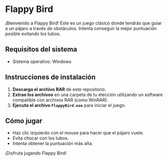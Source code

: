 # Flappy Bird
¡Bienvenido a Flappy Bird! Este es un juego clásico donde tendrás que guiar a un pájaro a través de obstáculos. Intenta conseguir la mejor puntuación posible evitando los tubos.

## Requisitos del sistema

- Sistema operativo: Windows

## Instrucciones de instalación

1. **Descarga el archivo RAR** de este repositorio.
2. **Extrae los archivos** en una carpeta de tu elección utilizando un software compatible con archivos RAR (como WinRAR).
3. **Ejecuta el archivo `FlappyBird.exe`** para iniciar el juego.

## Cómo jugar

- Haz clic izquierdo con el mouse para hacer que el pájaro vuele.
- Evita chocar con los tubos.
- Intenta obtener la puntuación más alta.

¡Disfruta jugando Flappy Bird!
